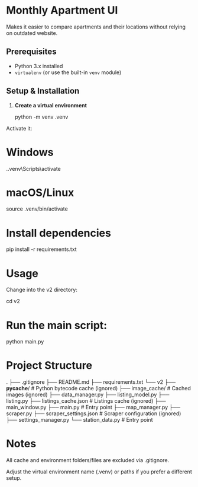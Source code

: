 # Monthly Apartment UI

Makes it easier to compare apartments and their locations without relying on outdated website.

## Prerequisites

- Python 3.x installed
- `virtualenv` (or use the built-in `venv` module)

## Setup & Installation

1. **Create a virtual environment**  
   
   python -m venv .venv

Activate it:

# Windows

.\.venv\Scripts\activate

# macOS/Linux

source .venv/bin/activate


# Install dependencies


pip install -r requirements.txt

# Usage
Change into the v2 directory:

cd v2


# Run the main script:

python main.py

# Project Structure

.
├── .gitignore
├── README.md
├── requirements.txt
└── v2
    ├── __pycache__/           # Python bytecode cache (ignored)
    ├── image_cache/           # Cached images (ignored)
    ├── data_manager.py
    ├── listing_model.py
    ├── listing.py
    ├── listings_cache.json    # Listings cache (ignored)
    ├── main_window.py
    ├── main.py                # Entry point
    ├── map_manager.py
    ├── scraper.py
    ├── scraper_settings.json  # Scraper configuration (ignored)
    ├── settings_manager.py
    └── station_data.py              # Entry point


# Notes
All cache and environment folders/files are excluded via .gitignore.

Adjust the virtual environment name (.venv) or paths if you prefer a different setup.

